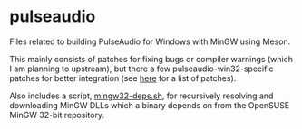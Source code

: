 # pulseaudio

Files related to building PulseAudio for Windows with MinGW using Meson.

This mainly consists of patches for fixing bugs or compiler warnings (which I am
planning to upstream), but there a few pulseaudio-win32-specific patches for
better integration (see [here](https://pgaskin.net/pulseaudio-win32#patches) for
a list of patches).

Also includes a script, [mingw32-deps.sh](./minw32-deps.sh), for recursively
resolving and downloading MinGW DLLs which a binary depends on from the OpenSUSE
MinGW 32-bit repository.
